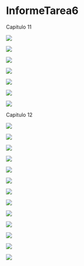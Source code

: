 # InformeTarea6
Capitulo 11


![](Img/1,3,5.PNG)

![](Img/7.PNG)

![](Img/9,11.PNG)

![](Img/13.PNG)

![](Img/15,17,19,21.PNG)


![](Img/43.jpg)


![](Img/45.jpg)


Capitulo 12

![](Img/2.jpg)


![](Img/4.jpg)


![](Img/6.jpg)


![](Img/8.jpg)

![](Img/1..png)

![](Img/2..png)

![](Img/3..png)

![](Img/4..png)

![](Img/5..png)

![](Img/6..png)

![](Img/7..png)

![](Img/8..png)

![](Img/9..png)
